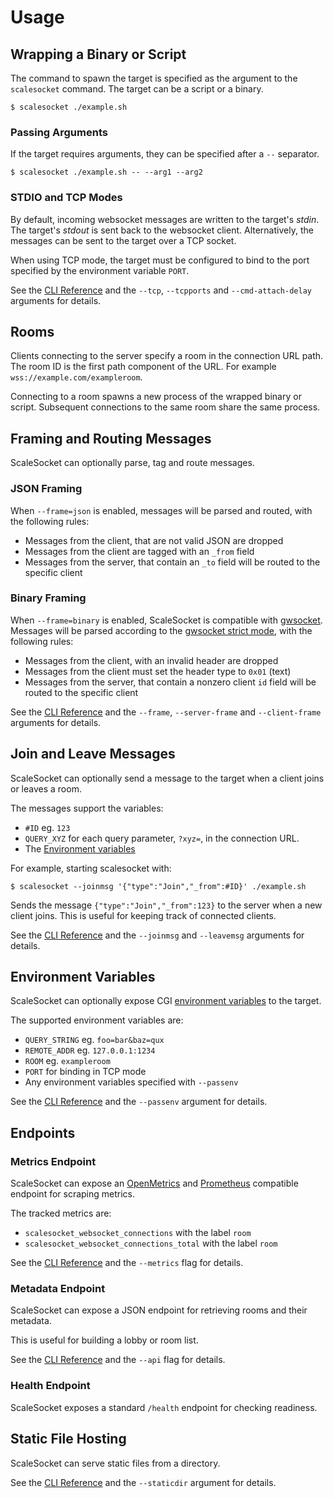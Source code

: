 # Usage

## Wrapping a Binary or Script

The command to spawn the target is specified as the argument to the `scalesocket` command.
The target can be a script or a binary.

```console
$ scalesocket ./example.sh
```

### Passing Arguments

If the target requires arguments, they can be specified after a `--` separator.

```console
$ scalesocket ./example.sh -- --arg1 --arg2
```

### STDIO and TCP Modes

By default, incoming websocket messages are written to the target's *stdin*.
The target's *stdout* is sent back to the websocket client.
Alternatively, the messages can be sent to the target over a TCP socket.

When using TCP mode, the target must be configured to bind to the port specified by the environment variable `PORT`.

See the [CLI Reference](/man/cli.md) and the `--tcp`, `--tcpports` and `--cmd-attach-delay` arguments for details.

## Rooms

Clients connecting to the server specify a room in the connection URL path.
The room ID is the first path component of the URL. For example `wss://example.com/exampleroom`.

Connecting to a room spawns a new process of the wrapped binary or script. Subsequent connections to the same room share the same process.

## Framing and Routing Messages

ScaleSocket can optionally parse, tag and route messages.

### JSON Framing

When `--frame=json` is enabled, messages will be parsed and routed, with the following rules:
* Messages from the client, that are not valid JSON are dropped
* Messages from the client are tagged with an `_from` field
* Messages from the server, that contain an `_to` field will be routed to the specific client

### Binary Framing

When `--frame=binary` is enabled, ScaleSocket is compatible with [gwsocket](https://gwsocket.io/). Messages will be parsed according to the [gwsocket strict mode](https://gwsocket.io/man#man-strict-mode), with the following rules:
* Messages from the client, with an invalid header are dropped
* Messages from the client must set the header type to `0x01` (text)
* Messages from the server, that contain a nonzero client `id` field will be routed to the specific client

See the [CLI Reference](/man/cli.md) and the `--frame`, `--server-frame` and `--client-frame` arguments for details.

## Join and Leave Messages

ScaleSocket can optionally send a message to the target when a client joins or leaves a room.

The messages support the variables:
* `#ID` eg. `123`
* `QUERY_XYZ` for each query parameter, `?xyz=`, in the connection URL.
* The [Environment variables](#environment-variables)

For example, starting scalesocket with:

```console
$ scalesocket --joinmsg '{"type":"Join","_from":#ID}' ./example.sh
```

Sends the message `{"type":"Join","_from":123}` to the server when a new client joins. This is useful for keeping track of connected clients.


See the [CLI Reference](/man/cli.md) and the `--joinmsg` and `--leavemsg` arguments for details.

## Environment Variables

ScaleSocket can optionally expose CGI [environment variables](https://www.rfc-editor.org/rfc/rfc3875.html) to the target.


The supported environment variables are:
* `QUERY_STRING` eg. `foo=bar&baz=qux`
* `REMOTE_ADDR` eg. `127.0.0.1:1234`
* `ROOM` eg. `exampleroom`
* `PORT` for binding in TCP mode
* Any environment variables specified with `--passenv`

See the [CLI Reference](/man/cli.md) and the `--passenv` argument for details.

## Endpoints

### Metrics Endpoint

ScaleSocket can expose an [OpenMetrics](https://openmetrics.io/) and [Prometheus](https://prometheus.io/) compatible endpoint for scraping metrics.

The tracked metrics are:
* `scalesocket_websocket_connections` with the label `room`
* `scalesocket_websocket_connections_total` with the label `room`

See the [CLI Reference](/man/cli.md) and the `--metrics` flag for details.

### Metadata Endpoint

ScaleSocket can expose a JSON endpoint for retrieving rooms and their metadata.

This is useful for building a lobby or room list.

See the [CLI Reference](/man/cli.md) and the `--api` flag for details.

### Health Endpoint

ScaleSocket exposes a standard `/health` endpoint for checking readiness.

## Static File Hosting

ScaleSocket can serve static files from a directory.

See the [CLI Reference](/man/cli.md) and the `--staticdir` argument for details.